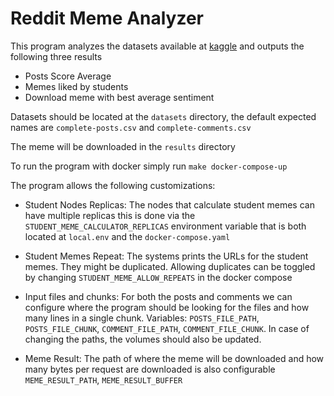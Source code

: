 # Reddit Meme Analyzer

This program analyzes the datasets available at [kaggle](https://www.kaggle.com/datasets/pavellexyr/the-reddit-irl-dataset)
and outputs the following three results

 - Posts Score Average
 - Memes liked by students
 - Download meme with best average sentiment

Datasets should be located at the `datasets` directory, the default expected names are `complete-posts.csv`
and `complete-comments.csv`

The meme will be downloaded in the `results` directory

To run the program with docker simply run `make docker-compose-up`

The program allows the following customizations:

- Student Nodes Replicas: The nodes that calculate student memes can have multiple replicas
  this is done via the `STUDENT_MEME_CALCULATOR_REPLICAS` environment variable that is both
  located at `local.env` and the `docker-compose.yaml`

- Student Memes Repeat: The systems prints the URLs for the student memes. They might be
  duplicated. Allowing duplicates can be toggled by changing `STUDENT_MEME_ALLOW_REPEATS` in the
  docker compose

- Input files and chunks: For both the posts and comments we can configure where the program should
  be looking for the files and how many lines in a single chunk. Variables: `POSTS_FILE_PATH`,
  `POSTS_FILE_CHUNK`, `COMMENT_FILE_PATH`, `COMMENT_FILE_CHUNK`. In case of changing the paths, the
  volumes should also be updated.

- Meme Result: The path of where the meme will be downloaded and how many bytes per request are
  downloaded is also configurable `MEME_RESULT_PATH`, `MEME_RESULT_BUFFER`
